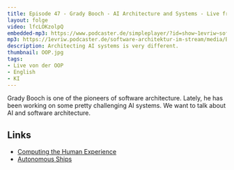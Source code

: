 ```yaml
---
title: Episode 47 - Grady Booch - AI Architecture and Systems - Live from OOP
layout: folge
video: lfcLOKzolpQ
embedded-mp3: https://www.podcaster.de/simpleplayer/?id=show~1evriw~software-architektur-im-stream~pod-603287fb620f6739759128&v=1614151242
mp3: https://1evriw.podcaster.de/software-architektur-im-stream/media/Booch.mp3
description: Architecting AI systems is very different.
thumbnail: OOP.jpg
tags:
- Live von der OOP
- English
- KI
---
```


Grady Booch is one of the pioneers of software architecture. Lately,
he has been working on some pretty challenging AI systems. We want to
talk about AI and software architecture.

## Links

* [Computing the Human Experience](https://computingthehumanexperience.com/)
* [Autonomous Ships](https://www.ibm.com/industries/federal/autonomous-ship)


